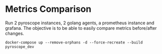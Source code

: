 # Metrics Comparison

Run 2 pyroscope instances, 2 golang agents, a prometheus instance and grafana.
The objective is to be able to easily compare metrics before/after changes.

```
docker-compose up --remove-orphans -d --force-recreate --build pyroscope_dev
```
